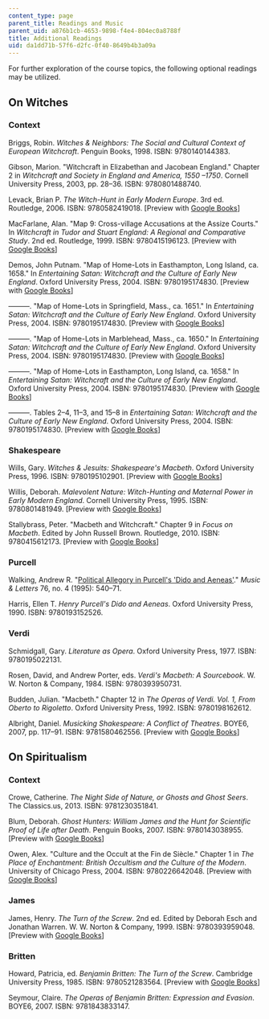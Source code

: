 ```yaml
---
content_type: page
parent_title: Readings and Music
parent_uid: a876b1cb-4653-9898-f4e4-804ec0a8788f
title: Additional Readings
uid: da1dd71b-57f6-d2fc-0f40-8649b4b3a09a
---
```


For further exploration of the course topics, the following optional readings may be utilized.

On Witches
----------

### Context

Briggs, Robin. _Witches & Neighbors: The Social and Cultural Context of European Witchcraft_. Penguin Books, 1998. ISBN: 9780140144383.

Gibson, Marion. "Witchcraft in Elizabethan and Jacobean England." Chapter 2 in _Witchcraft and Society in England and America, 1550 –1750_. Cornell University Press, 2003, pp. 28–36. ISBN: 9780801488740.

Levack, Brian P. _The Witch-Hunt in Early Modern Europe_. 3rd ed. Routledge, 2006. ISBN: 9780582419018. \[Preview with [Google Books](http://books.google.com/books?id=dgoVAgAAQBAJ&pg=PAfrontcover)\]

MacFarlane, Alan. "Map 9: Cross-village Accusations at the Assize Courts." In _Witchcraft in Tudor and Stuart England: A Regional and Comparative Study_. 2nd ed. Routledge, 1999. ISBN: 9780415196123. \[Preview with [Google Books](http://books.google.com/books?id=lmfuwq0mQMUC&pg=PAfrontcover)\]

Demos, John Putnam. "Map of Home-Lots in Easthampton, Long Island, ca. 1658." In _Entertaining Satan: Witchcraft and the Culture of Early New England_. Oxford University Press, 2004. ISBN: 9780195174830. \[Preview with [Google Books](http://books.google.com/books?id=igBQccp-wqAC&pg=PAfrontcover)\]

———. "Map of Home-Lots in Springfield, Mass., ca. 1651." In _Entertaining Satan: Witchcraft and the Culture of Early New England_. Oxford University Press, 2004. ISBN: 9780195174830. \[Preview with [Google Books](http://books.google.com/books?id=igBQccp-wqAC&pg=PAfrontcover)\]

———. "Map of Home-Lots in Marblehead, Mass., ca. 1650." In _Entertaining Satan: Witchcraft and the Culture of Early New England_. Oxford University Press, 2004. ISBN: 9780195174830. \[Preview with [Google Books](http://books.google.com/books?id=igBQccp-wqAC&pg=PAfrontcover)\]

———. "Map of Home-Lots in Easthampton, Long Island, ca. 1658." In _Entertaining Satan: Witchcraft and the Culture of Early New England_. Oxford University Press, 2004. ISBN: 9780195174830. \[Preview with [Google Books](http://books.google.com/books?id=igBQccp-wqAC&pg=PAfrontcover)\]

———. Tables 2–4, 11–3, and 15–8 in _Entertaining Satan: Witchcraft and the Culture of Early New England_. Oxford University Press, 2004. ISBN: 9780195174830. \[Preview with [Google Books](http://books.google.com/books?id=igBQccp-wqAC&pg=PAfrontcover)\]

### Shakespeare

Wills, Gary. _Witches & Jesuits: Shakespeare's Macbeth_. Oxford University Press, 1996. ISBN: 9780195102901. \[Preview with [Google Books](http://books.google.com/books?id=7vXV585BiYYC&pg=PAfrontcover)\]

Willis, Deborah. _Malevolent Nature: Witch-Hunting and Maternal Power in Early Modern England_. Cornell University Press, 1995. ISBN: 9780801481949. \[Preview with [Google Books](http://books.google.com/books?id=daUnzBruYlwC&pg=PAfrontcover)\]

Stallybrass, Peter. "Macbeth and Witchcraft." Chapter 9 in _Focus on Macbeth_. Edited by John Russell Brown. Routledge, 2010. ISBN: 9780415612173. \[Preview with [Google Books](http://books.google.com/books?id=LbHe3BTA3ewC&pg=PA189#v=onepage)\]

### Purcell

Walking, Andrew R. "[Political Allegory in Purcell's 'Dido and Aeneas'](http://connection.ebscohost.com/c/articles/9511290291/political-allegory-purcells-dido-aeneas)." _Music & Letters_ 76, no. 4 (1995): 540–71.

Harris, Ellen T. _Henry Purcell's Dido and Aeneas_. Oxford University Press, 1990. ISBN: 9780193152526.

### Verdi

Schmidgall, Gary. _Literature as Opera_. Oxford University Press, 1977. ISBN: 9780195022131.

Rosen, David, and Andrew Porter, eds. _Verdi's Macbeth: A Sourcebook_. W. W. Norton & Company, 1984. ISBN: 9780393950731.

Budden, Julian. "Macbeth." Chapter 12 in _The Operas of Verdi. Vol. 1, From Oberto to Rigoletto_. Oxford University Press, 1992. ISBN: 9780198162612.

Albright, Daniel. _Musicking Shakespeare: A Conflict of Theatres_. BOYE6, 2007, pp. 117–91. ISBN: 9781580462556. \[Preview with [Google Books](http://books.google.com/books?id=s9H1SwjmavsC&pg=PA117#v=onepage)\]

On Spiritualism
---------------

### Context

Crowe, Catherine. _The Night Side of Nature, or Ghosts and Ghost Seers_. The Classics.us, 2013. ISBN: 9781230351841.

Blum, Deborah. _Ghost Hunters: William James and the Hunt for Scientific Proof of Life after Death_. Penguin Books, 2007. ISBN: 9780143038955. \[Preview with [Google Books](http://books.google.com/books?id=CKb9lvlOZnIC&pg=PAfrontcover)\]

Owen, Alex. "Culture and the Occult at the Fin de Siècle." Chapter 1 in _The Place of Enchantment: British Occultism and the Culture of the Modern_. University of Chicago Press, 2004. ISBN: 9780226642048. \[Preview with [Google Books](http://books.google.com/books?id=rQYaGEBuRHYC&pg=PA9#v=onepage)\]

### James

James, Henry. _The Turn of the Screw_. 2nd ed. Edited by Deborah Esch and Jonathan Warren. W. W. Norton & Company, 1999. ISBN: 9780393959048. \[Preview with [Google Books](https://books.google.com/books/about/The_Turn_of_the_Screw.html?id=OnPHMgEACAAJ)\]

### Britten

Howard, Patricia, ed. _Benjamin Britten: The Turn of the Screw_. Cambridge University Press, 1985. ISBN: 9780521283564. \[Preview with [Google Books](http://books.google.com/books?id=PzU_IX5ICvkC&pg=PAfrontcover)\]

Seymour, Claire. _The Operas of Benjamin Britten: Expression and Evasion_. BOYE6, 2007. ISBN: 9781843833147.